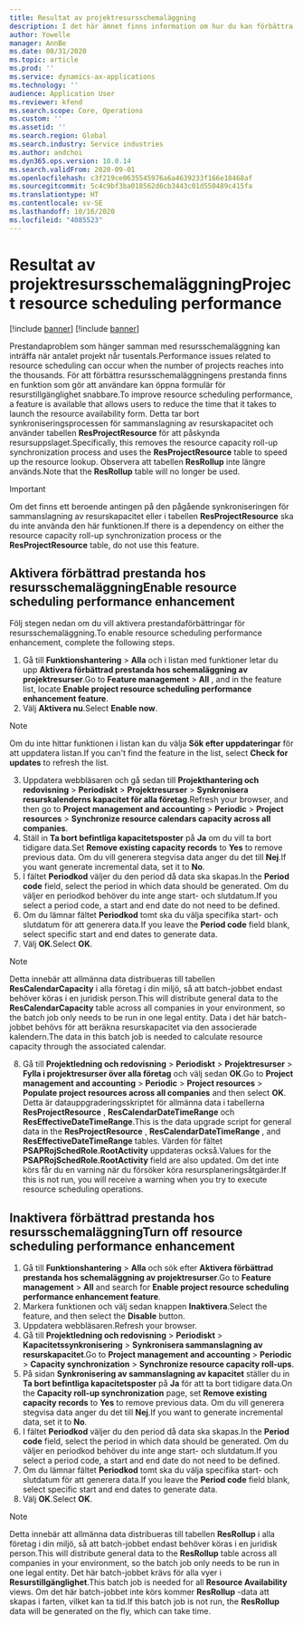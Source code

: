 ```yaml
---
title: Resultat av projektresursschemaläggning
description: I det här ämnet finns information om hur du kan förbättra prestanda för resursschemaläggning för ett stort antal projekt.
author: Yowelle
manager: AnnBe
ms.date: 08/31/2020
ms.topic: article
ms.prod: ''
ms.service: dynamics-ax-applications
ms.technology: ''
audience: Application User
ms.reviewer: kfend
ms.search.scope: Core, Operations
ms.custom: ''
ms.assetid: ''
ms.search.region: Global
ms.search.industry: Service industries
ms.author: andchoi
ms.dyn365.ops.version: 10.0.14
ms.search.validFrom: 2020-09-01
ms.openlocfilehash: c3f219ce0635545976a6a4639233f166e18468af
ms.sourcegitcommit: 5c4c9bf3ba018562d6cb3443c01d550489c415fa
ms.translationtype: HT
ms.contentlocale: sv-SE
ms.lasthandoff: 10/16/2020
ms.locfileid: "4085523"
---
```

# <a name="project-resource-scheduling-performance"></a><span data-ttu-id="975a5-103">Resultat av projektresursschemaläggning</span><span class="sxs-lookup"><span data-stu-id="975a5-103">Project resource scheduling performance</span></span>

[!include [banner](../includes/banner.md)]
[!include [banner](../includes/preview-banner.md)]


<span data-ttu-id="975a5-104">Prestandaproblem som hänger samman med resursschemaläggning kan inträffa när antalet projekt når tusentals.</span><span class="sxs-lookup"><span data-stu-id="975a5-104">Performance issues related to resource scheduling can occur when the number of projects reaches into the thousands.</span></span> <span data-ttu-id="975a5-105">För att förbättra resursschemaläggningens prestanda finns en funktion som gör att användare kan öppna formulär för resurstillgänglighet snabbare.</span><span class="sxs-lookup"><span data-stu-id="975a5-105">To improve resource scheduling performance, a feature is available that allows users to reduce the time that it takes to launch the resource availability form.</span></span> <span data-ttu-id="975a5-106">Detta tar bort synkroniseringsprocessen för sammanslagning av resurskapacitet och använder tabellen **ResProjectResource** för att påskynda resursuppslaget.</span><span class="sxs-lookup"><span data-stu-id="975a5-106">Specifically, this removes the resource capacity roll-up synchronization process and uses the **ResProjectResource** table to speed up the resource lookup.</span></span> <span data-ttu-id="975a5-107">Observera att tabellen **ResRollup** inte längre används.</span><span class="sxs-lookup"><span data-stu-id="975a5-107">Note that the **ResRollup** table will no longer be used.</span></span>

> [!IMPORTANT]
> <span data-ttu-id="975a5-108">Om det finns ett beroende antingen på den pågående synkroniseringen för sammanslagning av resurskapacitet eller i tabellen **ResProjectResource** ska du inte använda den här funktionen.</span><span class="sxs-lookup"><span data-stu-id="975a5-108">If there is a dependency on either the resource capacity roll-up synchronization process or the **ResProjectResource** table, do not use this feature.</span></span>

## <a name="enable-resource-scheduling-performance-enhancement"></a><span data-ttu-id="975a5-109">Aktivera förbättrad prestanda hos resursschemaläggning</span><span class="sxs-lookup"><span data-stu-id="975a5-109">Enable resource scheduling performance enhancement</span></span>
<span data-ttu-id="975a5-110">Följ stegen nedan om du vill aktivera prestandaförbättringar för resursschemaläggning.</span><span class="sxs-lookup"><span data-stu-id="975a5-110">To enable resource scheduling performance enhancement, complete the following steps.</span></span>

1. <span data-ttu-id="975a5-111">Gå till **Funktionshantering** > **Alla** och i listan med funktioner letar du upp **Aktivera förbättrad prestanda hos schemaläggning av projektresurser**.</span><span class="sxs-lookup"><span data-stu-id="975a5-111">Go to **Feature management** > **All** , and in the feature list, locate **Enable project resource scheduling performance enhancement feature**.</span></span>
2. <span data-ttu-id="975a5-112">Välj **Aktivera nu**.</span><span class="sxs-lookup"><span data-stu-id="975a5-112">Select **Enable now**.</span></span>

> [!NOTE]
> <span data-ttu-id="975a5-113">Om du inte hittar funktionen i listan kan du välja **Sök efter uppdateringar** för att uppdatera listan.</span><span class="sxs-lookup"><span data-stu-id="975a5-113">If you can't find the feature in the list, select **Check for updates** to refresh the list.</span></span>

3. <span data-ttu-id="975a5-114">Uppdatera webbläsaren och gå sedan till **Projekthantering och redovisning** > **Periodiskt** > **Projektresurser** > **Synkronisera resurskalenderns kapacitet för alla företag**.</span><span class="sxs-lookup"><span data-stu-id="975a5-114">Refresh your browser, and then go to **Project management and accounting** > **Periodic** > **Project resources** > **Synchronize resource calendars capacity across all companies**.</span></span>
4. <span data-ttu-id="975a5-115">Ställ in **Ta bort befintliga kapacitetsposter** på **Ja** om du vill ta bort tidigare data.</span><span class="sxs-lookup"><span data-stu-id="975a5-115">Set **Remove existing capacity records** to **Yes** to remove previous data.</span></span> <span data-ttu-id="975a5-116">Om du vill generera stegvisa data anger du det till **Nej**.</span><span class="sxs-lookup"><span data-stu-id="975a5-116">If you want generate incremental data, set it to **No**.</span></span>
5. <span data-ttu-id="975a5-117">I fältet **Periodkod** väljer du den period då data ska skapas.</span><span class="sxs-lookup"><span data-stu-id="975a5-117">In the **Period code** field, select the period in which data should be generated.</span></span> <span data-ttu-id="975a5-118">Om du väljer en periodkod behöver du inte ange start- och slutdatum.</span><span class="sxs-lookup"><span data-stu-id="975a5-118">If you select a period code, a start and end date do not need to be defined.</span></span>
6. <span data-ttu-id="975a5-119">Om du lämnar fältet **Periodkod** tomt ska du välja specifika start- och slutdatum för att generera data.</span><span class="sxs-lookup"><span data-stu-id="975a5-119">If you leave the **Period code** field blank, select specific start and end dates to generate data.</span></span>
7. <span data-ttu-id="975a5-120">Välj **OK**.</span><span class="sxs-lookup"><span data-stu-id="975a5-120">Select **OK**.</span></span>

 > [!NOTE]
 > <span data-ttu-id="975a5-121">Detta innebär att allmänna data distribueras till tabellen **ResCalendarCapacity** i alla företag i din miljö, så att batch-jobbet endast behöver köras i en juridisk person.</span><span class="sxs-lookup"><span data-stu-id="975a5-121">This will distribute general data to the **ResCalendarCapacity** table across all companies in your environment, so the batch job only needs to be run in one legal entity.</span></span> <span data-ttu-id="975a5-122">Data i det här batch-jobbet behövs för att beräkna resurskapacitet via den associerade kalendern.</span><span class="sxs-lookup"><span data-stu-id="975a5-122">The data in this batch job is needed to calculate resource capacity through the associated calendar.</span></span>

8. <span data-ttu-id="975a5-123">Gå till **Projektledning och redovisning** > **Periodiskt** > **Projektresurser** > **Fylla i projektresurser över alla företag** och välj sedan **OK**.</span><span class="sxs-lookup"><span data-stu-id="975a5-123">Go to **Project management and accounting** > **Periodic** > **Project resources** > **Populate project resources across all companies** and then select **OK**.</span></span> <span data-ttu-id="975a5-124">Detta är datauppgraderingsskriptet för allmänna data i tabellerna **ResProjectResource** , **ResCalendarDateTimeRange** och **ResEffectiveDateTimeRange**.</span><span class="sxs-lookup"><span data-stu-id="975a5-124">This is the data upgrade script for general data in the **ResProjectResource** , **ResCalendarDateTimeRange** , and **ResEffectiveDateTimeRange** tables.</span></span> <span data-ttu-id="975a5-125">Värden för fältet **PSAPRojSchedRole.RootActivity** uppdateras också.</span><span class="sxs-lookup"><span data-stu-id="975a5-125">Values for the **PSAPRojSchedRole.RootActivity** field are also updated.</span></span> <span data-ttu-id="975a5-126">Om det inte körs får du en varning när du försöker köra resursplaneringsåtgärder.</span><span class="sxs-lookup"><span data-stu-id="975a5-126">If this is not run, you will receive a warning when you try to execute resource scheduling operations.</span></span>
 
## <a name="turn-off-resource-scheduling-performance-enhancement"></a><span data-ttu-id="975a5-127">Inaktivera förbättrad prestanda hos resursschemaläggning</span><span class="sxs-lookup"><span data-stu-id="975a5-127">Turn off resource scheduling performance enhancement</span></span>

1. <span data-ttu-id="975a5-128">Gå till **Funktionshantering** > **Alla** och sök efter **Aktivera förbättrad prestanda hos schemaläggning av projektresurser**.</span><span class="sxs-lookup"><span data-stu-id="975a5-128">Go to **Feature management** > **All**  and search for **Enable project resource scheduling performance enhancement feature**.</span></span>
2. <span data-ttu-id="975a5-129">Markera funktionen och välj sedan knappen **Inaktivera**.</span><span class="sxs-lookup"><span data-stu-id="975a5-129">Select the feature, and then select the **Disable** button.</span></span>
3. <span data-ttu-id="975a5-130">Uppdatera webbläsaren.</span><span class="sxs-lookup"><span data-stu-id="975a5-130">Refresh your browser.</span></span>
4. <span data-ttu-id="975a5-131">Gå till **Projektledning och redovisning** > **Periodiskt** > **Kapacitetssynkronisering** > **Synkronisera sammanslagning av resurskapacitet**.</span><span class="sxs-lookup"><span data-stu-id="975a5-131">Go to **Project management and accounting** > **Periodic** > **Capacity synchronization** > **Synchronize resource capacity roll-ups**.</span></span>
5. <span data-ttu-id="975a5-132">På sidan **Synkronisering av sammanslagning av kapacitet** ställer du in **Ta bort befintliga kapacitetsposter** på **Ja** för att ta bort tidigare data.</span><span class="sxs-lookup"><span data-stu-id="975a5-132">On the **Capacity roll-up synchronization** page, set **Remove existing capacity records** to **Yes** to remove previous data.</span></span> <span data-ttu-id="975a5-133">Om du vill generera stegvisa data anger du det till **Nej**.</span><span class="sxs-lookup"><span data-stu-id="975a5-133">If you want to generate incremental data, set it to **No**.</span></span>
6. <span data-ttu-id="975a5-134">I fältet **Periodkod** väljer du den period då data ska skapas.</span><span class="sxs-lookup"><span data-stu-id="975a5-134">In the **Period code** field, select the period in which data should be generated.</span></span> <span data-ttu-id="975a5-135">Om du väljer en periodkod behöver du inte ange start- och slutdatum.</span><span class="sxs-lookup"><span data-stu-id="975a5-135">If you select a period code, a start and end date do not need to be defined.</span></span>
7. <span data-ttu-id="975a5-136">Om du lämnar fältet **Periodkod** tomt ska du välja specifika start- och slutdatum för att generera data.</span><span class="sxs-lookup"><span data-stu-id="975a5-136">If you leave the **Period code** field blank, select specific start and end dates to generate data.</span></span>
8. <span data-ttu-id="975a5-137">Välj **OK**.</span><span class="sxs-lookup"><span data-stu-id="975a5-137">Select **OK**.</span></span>

> [!NOTE]
> <span data-ttu-id="975a5-138">Detta innebär att allmänna data distribueras till tabellen **ResRollup** i alla företag i din miljö, så att batch-jobbet endast behöver köras i en juridisk person.</span><span class="sxs-lookup"><span data-stu-id="975a5-138">This will distribute general data to the **ResRollup** table across all companies in your environment, so the batch job only needs to be run in one legal entity.</span></span> <span data-ttu-id="975a5-139">Det här batch-jobbet krävs för alla vyer i **Resurstillgänglighet**.</span><span class="sxs-lookup"><span data-stu-id="975a5-139">This batch job is needed for all **Resource Availability** views.</span></span> <span data-ttu-id="975a5-140">Om det här batch-jobbet inte körs kommer **ResRollup** -data att skapas i farten, vilket kan ta tid.</span><span class="sxs-lookup"><span data-stu-id="975a5-140">If this batch job is not run, the **ResRollup** data will be generated on the fly, which can take time.</span></span>
